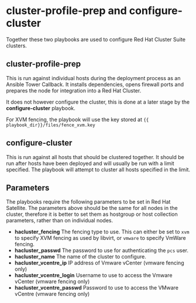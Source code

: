 # cluster-profile-prep and configure-cluster

Together these two playbooks are used to configure Red Hat Cluster Suite clusters.


## cluster-profile-prep

This is run against individual hosts during the deployment process as an Ansible Tower Callback.
It installs dependencies, opens firewall ports and prepares the node for integration into a Red Hat Cluster.

It does not however configure the cluster, this is done at a later stage by the **configure-cluster** playbook.

For XVM fencing, the playbook will use the key stored at ```{{ playbook_dir}}/files/fence_xvm.key```

## configure-cluster

This is run against all hosts that should be clustered together. It should be run after hosts have been deployed
and will usually be run with a limit specified. The playbook will attempt to cluster all hosts specified in the limit.

## Parameters

The playbooks require the following parameters to be set in Red Hat Satellite. 
The parameters above should be the same for all nodes in the cluster, therefore it is better to 
set them as hostgroup or host collection parameters, rather than on individual nodes.

- **hacluster_fencing** The fencing type to use. This can either be set to ```xvm``` to specify XVM fencing
  as used by libvirt, or ```vmware``` to specify VmWare fencing.
- **hacluster_passwd** The password to use for authenticating the ```pcs``` user.
- **hacluster_name** The name of the cluster to configure.
- **hacluster_vcentre_ip** IP address of Vmware vCenter (vmware fencing only)
- **hacluster_vcentre_login** Username to use to access the Vmware vCenter (vmware fencing only)
- **hacluster_vcentre_passwd** Password to use to access the VMware vCentre (vmware fencing only)


